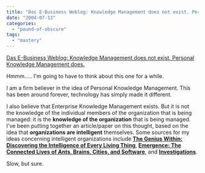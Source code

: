 ```yaml
---
title: "Das E-Business Weblog: Knowledge Management does not exist. Personal Knowledge Management does."
date: "2004-07-13"
categories: 
  - "pound-of-obscure"
tags: 
  - "mastery"
---
```


[Das E-Business Weblog: Knowledge Management does not exist. Personal Knowledge Management does.](http://www.roell.net/weblog/archiv/2004/06/25/knowledge_management_does_not_exist_personal_knowledge_management_does.shtml)  
  
Hmmm..... I'm going to have to think about this one for a while.  
  
I am a firm believer in the idea of Personal Knowledge Management. This has been around forever, technology has simply made it different.  
  
I also believe that Enterprise Knowledge Management exists. But it is not the knowledge of the individual members of the organization that is being managed: it is the **knowledge of the organization** that is being managed. I've been putting together an article/paper on this thought, based on the idea that **organizations are intelligent** themselves. Some sources for my ideas concerning intelligent organizations include **[The Genius Within: Discovering the Intelligence of Every Living Thing](http://www.amazon.com/exec/obidos/ASIN/0151005516/gbrettmiller-20)**, **[Emergence: The Connected Lives of Ants, Brains, Cities, and Software](http://www.amazon.com/exec/obidos/ASIN/0684868768/gbrettmiller-20)**, and **[Investigations](http://www.amazon.com/exec/obidos/ASIN/019512104X/gbrettmiller-20)**.  
  
Slow, but sure.
